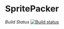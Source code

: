 SpritePacker
============

*Build Status*
[![Build status](https://ci.appveyor.com/api/projects/status/wqcxeclvkd67iefl/branch/master)](https://ci.appveyor.com/project/terrehbyte/spritepacker/branch/master)
